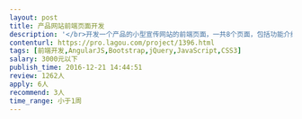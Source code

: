 ```yaml
---                
layout: post       
title: 产品网站前端页面开发           
description: '</br>开发一个产品的小型宣传网站的前端页面，一共8个页面，包括功能介绍、合作伙伴、公司介绍、免费注册、动态信息等，其中免费试用注册和动态信息部分需要读取数据，其他都是静态页面。1-2天即可完工。</br></br>一、主要任务</br> 1、将UI设计稿完整还原重构为前端页面；</br> 2、按照提供的数据接口，实现注册和新闻动态的的数据交互</br></br>二、支持</br> 1、提供PSD的设计稿和网页资源文档</br> 2、提供数据接口</br></br>三、要求</br> 1、web布局排版技能熟练；</br> 2、工作效率高，手快，要求2天内完成（今天确定，后天完成）</br>'     
contenturl: https://pro.lagou.com/project/1396.html      
tags: [前端开发,AngularJS,Bootstrap,jQuery,JavaScript,CSS3]            
salary: 3000元以下          
publish_time: 2016-12-21 14:44:51         
review: 1262人                   
apply: 6人                   
recommend: 3人                   
time_range: 小于1周              
---                 
```

